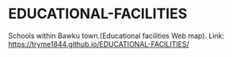 # EDUCATIONAL-FACILITIES
Schools within Bawku town.(Educational facilities Web map).
Link: https://tryme1844.github.io/EDUCATIONAL-FACILITIES/
